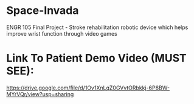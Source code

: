# Space-Invada
ENGR 105 Final Project - Stroke rehabilitation robotic device which helps improve wrist function through video games



# Link To Patient Demo Video (MUST SEE):

https://drive.google.com/file/d/1Ov1XnLqZ0GVvtORbkkj-6P8BW-MYrVQr/view?usp=sharing
